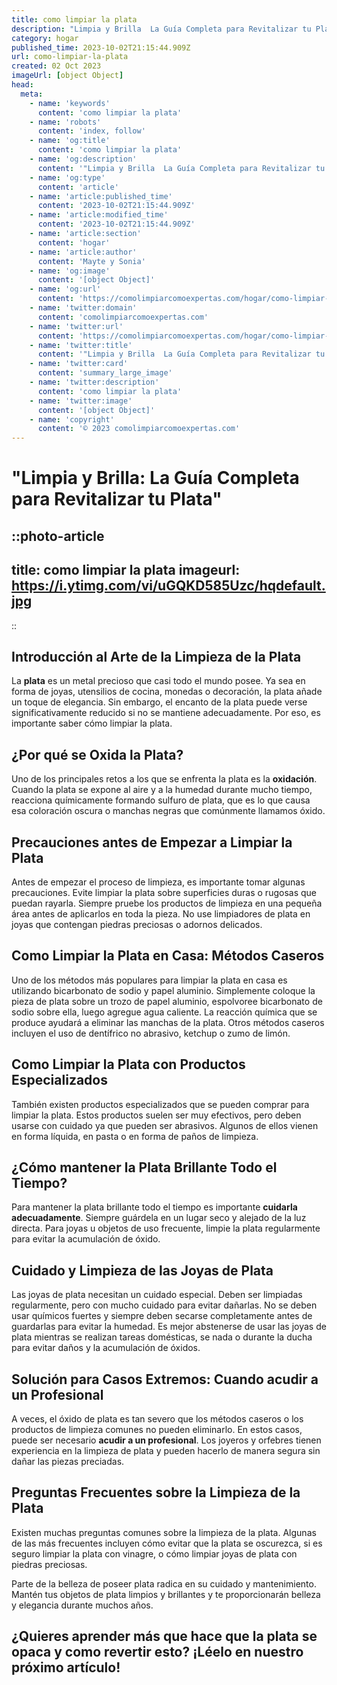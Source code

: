 ```yaml
---
title: como limpiar la plata
description: "Limpia y Brilla  La Guía Completa para Revitalizar tu Plata"
category: hogar
published_time: 2023-10-02T21:15:44.909Z
url: como-limpiar-la-plata
created: 02 Oct 2023
imageUrl: [object Object]
head:
  meta:
    - name: 'keywords'
      content: 'como limpiar la plata'
    - name: 'robots'
      content: 'index, follow'
    - name: 'og:title'
      content: 'como limpiar la plata'
    - name: 'og:description'
      content: '"Limpia y Brilla  La Guía Completa para Revitalizar tu Plata"'
    - name: 'og:type'
      content: 'article'
    - name: 'article:published_time'
      content: '2023-10-02T21:15:44.909Z'
    - name: 'article:modified_time'
      content: '2023-10-02T21:15:44.909Z'
    - name: 'article:section'
      content: 'hogar'
    - name: 'article:author'
      content: 'Mayte y Sonia'
    - name: 'og:image'
      content: '[object Object]'
    - name: 'og:url'
      content: 'https://comolimpiarcomoexpertas.com/hogar/como-limpiar-la-plata'
    - name: 'twitter:domain'
      content: 'comolimpiarcomoexpertas.com'
    - name: 'twitter:url'
      content: 'https://comolimpiarcomoexpertas.com/hogar/como-limpiar-la-plata'
    - name: 'twitter:title'
      content: '"Limpia y Brilla  La Guía Completa para Revitalizar tu Plata"'
    - name: 'twitter:card'
      content: 'summary_large_image'
    - name: 'twitter:description'
      content: 'como limpiar la plata'
    - name: 'twitter:image'
      content: '[object Object]'
    - name: 'copyright'
      content: '© 2023 comolimpiarcomoexpertas.com'
---
```

# "Limpia y Brilla: La Guía Completa para Revitalizar tu Plata"

::photo-article
---
title: como limpiar la plata
imageurl: https://i.ytimg.com/vi/uGQKD585Uzc/hqdefault.jpg
---
::
## Introducción al Arte de la Limpieza de la Plata
La **plata** es un metal precioso que casi todo el mundo posee. Ya sea en forma de joyas, utensilios de cocina, monedas o decoración, la plata añade un toque de elegancia. Sin embargo, el encanto de la plata puede verse significativamente reducido si no se mantiene adecuadamente. Por eso, es importante saber cómo limpiar la plata.

## ¿Por qué se Oxida la Plata?
Uno de los principales retos a los que se enfrenta la plata es la **oxidación**. Cuando la plata se expone al aire y a la humedad durante mucho tiempo, reacciona químicamente formando sulfuro de plata, que es lo que causa esa coloración oscura o manchas negras que comúnmente llamamos óxido.

## Precauciones antes de Empezar a Limpiar la Plata
Antes de empezar el proceso de limpieza, es importante tomar algunas precauciones. Evite limpiar la plata sobre superficies duras o rugosas que puedan rayarla. Siempre pruebe los productos de limpieza en una pequeña área antes de aplicarlos en toda la pieza. No use limpiadores de plata en joyas que contengan piedras preciosas o adornos delicados.

## Como Limpiar la Plata en Casa: Métodos Caseros
Uno de los métodos más populares para limpiar la plata en casa es utilizando bicarbonato de sodio y papel aluminio. Simplemente coloque la pieza de plata sobre un trozo de papel aluminio, espolvoree bicarbonato de sodio sobre ella, luego agregue agua caliente. La reacción química que se produce ayudará a eliminar las manchas de la plata. Otros métodos caseros incluyen el uso de dentífrico no abrasivo, ketchup o zumo de limón.

## Como Limpiar la Plata con Productos Especializados
También existen productos especializados que se pueden comprar para limpiar la plata. Estos productos suelen ser muy efectivos, pero deben usarse con cuidado ya que pueden ser abrasivos. Algunos de ellos vienen en forma líquida, en pasta o en forma de paños de limpieza.

## ¿Cómo mantener la Plata Brillante Todo el Tiempo?
Para mantener la plata brillante todo el tiempo es importante **cuidarla adecuadamente**. Siempre guárdela en un lugar seco y alejado de la luz directa. Para joyas u objetos de uso frecuente, limpie la plata regularmente para evitar la acumulación de óxido. 

## Cuidado y Limpieza de las Joyas de Plata
Las joyas de plata necesitan un cuidado especial. Deben ser limpiadas regularmente, pero con mucho cuidado para evitar dañarlas. No se deben usar químicos fuertes y siempre deben secarse completamente antes de guardarlas para evitar la humedad. Es mejor abstenerse de usar las joyas de plata mientras se realizan tareas domésticas, se nada o durante la ducha para evitar daños y la acumulación de óxidos.

## Solución para Casos Extremos: Cuando acudir a un Profesional
A veces, el óxido de plata es tan severo que los métodos caseros o los productos de limpieza comunes no pueden eliminarlo. En estos casos, puede ser necesario **acudir a un profesional**. Los joyeros y orfebres tienen experiencia en la limpieza de plata y pueden hacerlo de manera segura sin dañar las piezas preciadas.

## Preguntas Frecuentes sobre la Limpieza de la Plata
Existen muchas preguntas comunes sobre la limpieza de la plata. Algunas de las más frecuentes incluyen cómo evitar que la plata se oscurezca, si es seguro limpiar la plata con vinagre, o cómo limpiar joyas de plata con piedras preciosas.

Parte de la belleza de poseer plata radica en su cuidado y mantenimiento. Mantén tus objetos de plata limpios y brillantes y te proporcionarán belleza y elegancia durante muchos años.

## ¿Quieres aprender más que hace que la plata se opaca y como revertir esto? ¡Léelo en nuestro próximo artículo!